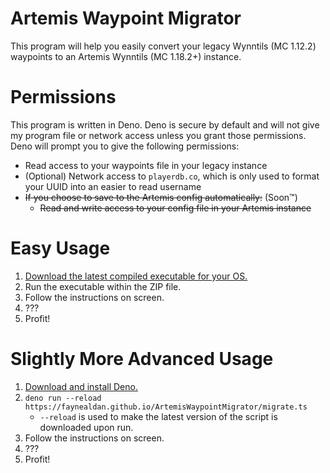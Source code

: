 # Artemis Waypoint Migrator

This program will help you easily convert your legacy Wynntils (MC 1.12.2) waypoints to an Artemis Wynntils (MC 1.18.2+) instance.

# Permissions

This program is written in Deno. Deno is secure by default and will not give my program file or network access unless you grant those permissions.
Deno will prompt you to give the following permissions:

- Read access to your waypoints file in your legacy instance
- (Optional) Network access to `playerdb.co`, which is only used to format your UUID into an easier to read username
- ~~If you choose to save to the Artemis config automatically:~~ (Soon™️)
  - ~~Read and write access to your config file in your Artemis instance~~

# Easy Usage

1. [Download the latest compiled executable for your OS.][nightly.link]
2. Run the executable within the ZIP file.
3. Follow the instructions on screen.
4. ???
5. Profit!

# Slightly More Advanced Usage

1. [Download and install Deno.][deno]
2. `deno run --reload https://faynealdan.github.io/ArtemisWaypointMigrator/migrate.ts`
   - `--reload` is used to make the latest version of the script is downloaded upon run.
3. Follow the instructions on screen.
4. ???
5. Profit!

[deno]: https://deno.land/
[nightly.link]: https://nightly.link/FayneAldan/ArtemisWaypointMigrator/workflows/deno/main
[deno permissions]: https://deno.land/manual@v1.29.1/basics/permissions
